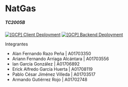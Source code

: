 # NatGas

##### TC2005B

[![[GCP] Client Deployment](https://github.com/iangg29/natgas/actions/workflows/frontend.yml/badge.svg)](https://github.com/iangg29/natgas/actions/workflows/frontend.yml)
[![[GCP] Backend Deployment](https://github.com/iangg29/natgas/actions/workflows/backend.yml/badge.svg)](https://github.com/iangg29/natgas/actions/workflows/backend.yml)

Integrantes

- Alan Fernando Razo Peña | A01703350
- Ariann Fernando Arriaga Alcántara | A01703556
- Ian García González | A01706892
- Erick Alfredo García Huerta | A01708119
- Pablo César Jiménez Villeda | A01703517
- Armando Gutiérrez Rojo | A01702748


